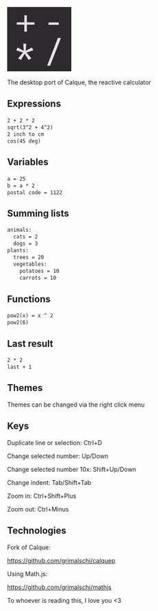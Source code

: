 <img src="resources/favicon150.png">

The desktop port of Calque, the reactive calculator

## Expressions

```
2 + 2 * 2
sqrt(3^2 + 4^2)
2 inch to cm
cos(45 deg)
```

## Variables

```
a = 25
b = a * 2
postal code = 1122
```

## Summing lists

```
animals:
  cats = 2
  dogs = 3
plants:
  trees = 20
  vegetables:
    potatoes = 10
    carrots = 10
```

## Functions

```
pow2(x) = x ^ 2
pow2(6)
```

## Last result

```
2 * 2
last + 1
```

## Themes

Themes can be changed via the right click menu


## Keys

Duplicate line or selection: Ctrl+D

Change selected number: Up/Down

Change selected number 10x: Shift+Up/Down

Change indent: Tab/Shift+Tab

Zoom in: Ctrl+Shift+Plus

Zoom out: Ctrl+Minus

## Technologies

Fork of Calque:

https://github.com/grimalschi/calquep

Using Math.js:

https://github.com/grimalschi/mathjs

To whoever is reading this, I love you <3